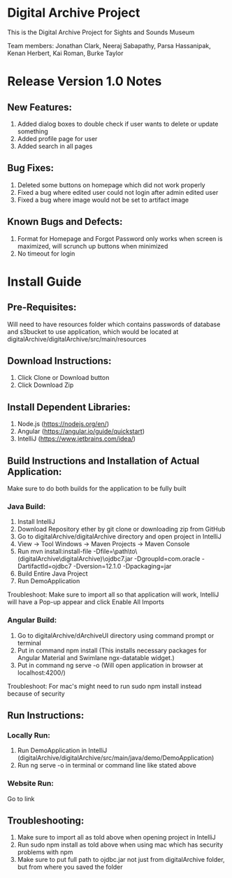 # Digital Archive Project
This is the Digital Archive Project for Sights and Sounds Museum

Team members: Jonathan Clark, Neeraj Sabapathy, Parsa Hassanipak, Kenan Herbert, Kai Roman, Burke Taylor

# Release Version 1.0 Notes

## New Features:
1. Added dialog boxes to double check if user wants to delete or update something
2. Added profile page for user
3. Added search in all pages

## Bug Fixes:
1. Deleted some buttons on homepage which did not work properly
2. Fixed a bug where edited user could not login after admin edited user
3. Fixed a bug where image would not be set to artifact image

## Known Bugs and Defects:
1. Format for Homepage and Forgot Password only works when screen is maximized, will scrunch up buttons when minimized
2. No timeout for login

# Install Guide

## Pre-Requisites:
Will need to have resources folder which contains passwords of database and s3bucket to use application, which would be located at digitalArchive/digitalArchive/src/main/resources

## Download Instructions:
1. Click Clone or Download button
2. Click Download Zip

## Install Dependent Libraries:
1. Node.js (https://nodejs.org/en/)
2. Angular (https://angular.io/guide/quickstart)
3. IntelliJ (https://www.jetbrains.com/idea/)

## Build Instructions and Installation of Actual Application:
Make sure to do both builds for the application to be fully built

### Java Build:
1. Install IntelliJ
2. Download Repository ether by git clone or downloading zip from GitHub
3. Go to digitalArchive/digitalArchive directory and open project in IntelliJ
4. View -> Tool Windows -> Maven Projects -> Maven Console
5. Run mvn install:install-file -Dfile=\\path\\to\\(digitalArchive\digitalArchive)\\ojdbc7.jar 
      -DgroupId=com.oracle -DartifactId=ojdbc7 -Dversion=12.1.0 -Dpackaging=jar
6. Build Entire Java Project
7. Run DemoApplication

Troubleshoot: Make sure to import all so that application will work, IntelliJ will have a Pop-up appear and click Enable All Imports

### Angular Build:
1. Go to digitalArchive/dArchiveUI directory using command prompt or terminal
2. Put in command npm install (This installs necessary packages for Angular Material and Swimlane ngx-datatable widget.)
3. Put in command ng serve -o (Will open application in browser at localhost:4200/)

Troubleshoot: For mac's might need to run sudo npm install instead because of security

## Run Instructions:
### Locally Run:
1. Run DemoApplication in IntelliJ (digitalArchive/digitalArchive/src/main/java/demo/DemoApplication)
2. Run ng serve -o in terminal or command line like stated above

### Website Run:
Go to link

## Troubleshooting:
1. Make sure to import all as told above when opening project in IntelliJ
2. Run sudo npm install as told above when using mac which has security problems with npm
3. Make sure to put full path to ojdbc.jar not just from digitalArchive folder, but from where you saved the folder
